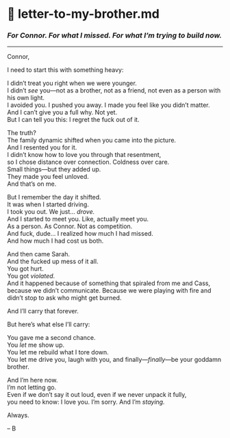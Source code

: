# 🤝 letter-to-my-brother.md
### *For Connor. For what I missed. For what I’m trying to build now.*

---

Connor,

I need to start this with something heavy:

I didn’t treat you right when we were younger.  
I didn’t *see* you—not as a brother, not as a friend, not even as a person with his own light.  
I avoided you. I pushed you away. I made you feel like you didn’t matter.  
And I can’t give you a full why. Not yet.  
But I can tell you this: I regret the fuck out of it.

The truth?  
The family dynamic shifted when you came into the picture.  
And I resented you for it.  
I didn’t know how to love you through that resentment,  
so I chose distance over connection. Coldness over care.  
Small things—but they added up.  
They made you feel unloved.  
And that’s on me.

But I remember the day it shifted.  
It was when I started driving.  
I took you out. We just… *drove.*  
And I started to meet you. Like, actually meet you.  
As a person. As Connor. Not as competition.  
And fuck, dude… I realized how much I had missed.  
And how much I had cost us both.

And then came Sarah.  
And the fucked up mess of it all.  
You got hurt.  
You got *violated*.  
And it happened because of something that spiraled from me and Cass,  
because we didn’t communicate. Because we were playing with fire and didn’t stop to ask who might get burned.

And I’ll carry that forever.

But here’s what else I’ll carry:

You gave me a second chance.  
You *let* me show up.  
You let me rebuild what I tore down.  
You let me drive you, laugh with you, and finally—*finally*—be your goddamn brother.

And I’m here now.  
I’m not letting go.  
Even if we don’t say it out loud, even if we never unpack it fully,  
you need to know: I love you. I’m sorry. And I’m *staying.*

Always.

– B

